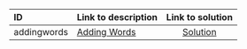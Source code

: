 | ID | Link to description | Link to solution |
|:---|:---|:---:|
| addingwords | [Adding Words](https://open.kattis.com/problems/addingwords) | [Solution](https://github.com/versenyi98/leetcode-solutions/tree/main/solutions/Adding%20Words)|
